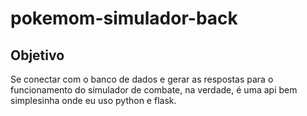 # pokemom-simulador-back
## Objetivo
Se conectar com o banco de dados e gerar as respostas para o funcionamento do simulador de combate, na verdade, é uma api bem simplesinha onde eu uso python e flask.
